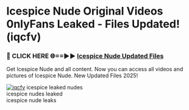# Icespice Nude Original Videos 0nlyFans Leaked - Files Updated! (iqcfv)

<h3>🔴 CLICK HERE 🌐==►► <a href="https://tinyurl.com/yrmya6cz" rel="nofollow">Icespice Nude Updated Files</a></h3>

Get Icespice Nude and all content. Now you can access all videos and pictures of Icespice Nude. New Updated Files 2025!

[![iqcfv](https://i.imgur.com/FMdXYCs.gif)](https://tinyurl.com/yrmya6cz)
icespice leaked nudes<br>
icespice nudes leaked<br>
icespice nude leaks
